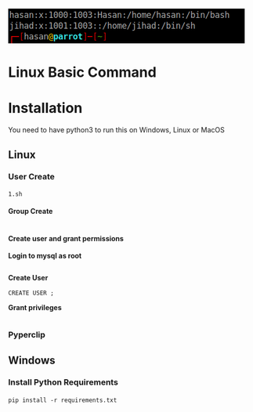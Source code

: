 ![Alt text](https://github.com/MozumderHasan/Linux-basic-command/blob/main/assignment%20images/1.user%20cretae%20with%20user%20group.png?raw=true)
# Linux Basic Command




# Installation
You need to have python3 to run this on Windows, Linux or MacOS
## Linux
### User Create
```
1.sh
```


#### Group Create
```

```
#### Create user and grant permissions
**Login to mysql as root**

```

```
**Create User**
```
CREATE USER ;
```
**Grant privileges**
```

```

### Pyperclip


## Windows
### Install Python Requirements
```pip install -r requirements.txt```

